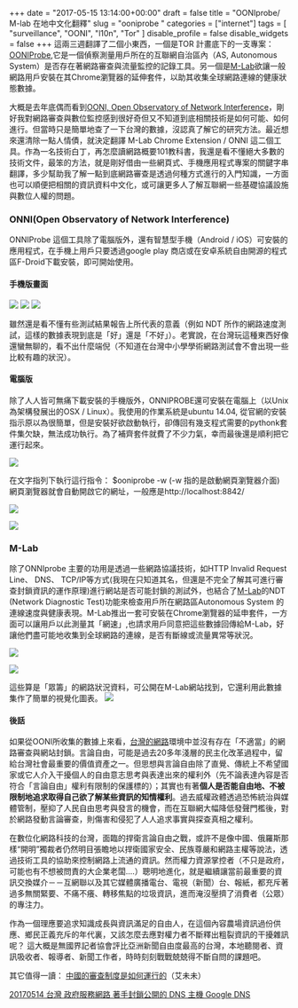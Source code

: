 ﻿+++
date = "2017-05-15 13:14:00+00:00"
draft = false
title = "OONIprobe/ M-lab 在地中文化翻釋"
slug = "ooniprobe "
categories = ["internet"]
tags = [
  "surveillance",
  "OONI",
  "l10n",
  "Tor"
  ]
disable_profile = false
disable_widgets = false
+++
這兩三週翻譯了二個小東西，一個是TOR 計畫底下的一支專案：[OONIProbe](https://ooni.torproject.org/),它是一個偵察測量用戶所在的互聯網自治區內（AS, Autonomous System）是否存在著網路審查與流量監控的記錄工具。另一個是[M-Lab](https://www.measurementlab.net/)欲讓一般網路用戶安裝在其Chrome瀏覽器的延伸套件，以助其收集全球網路連線的健康狀態數據。 

<!--more-->
大概是去年底偶而看到[OONI, Open Observatory of Network Interference](https://ooni.torproject.org/)，剛好我對網路審查與數位監控感到很好奇但又不知道到底相關技術是如何可能、如何進行。但當時只是簡單地查了一下台灣的數據，沒認真了解它的研究方法。最近想來還清除一點人情債，就決定翻譯 M-Lab Chrome Extension / ONNI 這二個工具。作為一名技術白丁，再怎麼讀網路概要101教科書，我還是看不懂絕大多數的技術文件，最笨的方法，就是剛好借由一些網頁式、手機應用程式專案的關鍵字串翻譯，多少幫助我了解一點到底網路審查是透過何種方式進行的入門知識，一方面也可以順便把相關的資訊資料中文化，或可讓更多人了解互聯網一些基礎協議設施與數位人權的問題。 

### ONNI(Open Observatory of Network Interference) 
ONNIProbe 這個工具除了電腦版外，還有智慧型手機（Android / iOS）可安裝的應用程式，在手機上用戶只要透過google play 商店或在安卓系統自由開源的程式區F-Droid下載安裝，即可開始使用。

#### 手機版畫面 

![](https://i.imgur.com/IGeoeJP.png)
![](https://i.imgur.com/wdeFbdY.png)
![](https://i.imgur.com/Oi09xL7.png)

雖然還是看不懂有些測試結果報告上所代表的意義（例如 NDT 所作的網路速度測試，這樣的數據表現到底是「好」還是「不好」）。老實說，在台灣玩這種東西好像還蠻無聊的，看不出什麼端倪（不知道在台灣中小學學術網路測試會不會出現一些比較有趣的狀況）。

#### 電腦版
除了人人皆可無痛下載安裝的手機版外，ONNIPROBE還可安裝在電腦上（以Unix為架構發展出的OSX / Linux）。我使用的作業系統是ubuntu 14.04, 從官網的安裝指示原以為很簡單，但是安裝好欲啟動執行，卻傳回有幾支程式需要的pythonk套件集欠缺，無法成功執行。為了補齊套件就費了不少力氣，幸而最後還是順利把它運行起來。

![](https://i.imgur.com/Ull0m8k.png)

在文字指列下執行這行指令： $ooniprobe -w 
(-w 指的是啟動網頁瀏覽器介面)
網頁瀏覽器就會自動開啟它的網址，一般應是http://localhost:8842/

![](https://i.imgur.com/SfdiQLV.png)

![](https://i.imgur.com/lOJaaou.png)


### M-Lab 
除了ONNIprobe 主要的功用是透過一些網路協議技術，如HTTP Invalid Request Line、 DNS、 TCP/IP等方式(我現在只知道其名，但還是不完全了解其可進行審查封鎖資訊的運作原理)進行網站是否可能封鎖的測試外，也結合了[M-Lab](https://measurementlab.net)的NDT (Network Diagnostic Test)功能來檢查用戶所在網路區Autonomous System 的連線速度與健康表現。M-Lab推出一套可安裝在Chrome瀏覽器的延申套件，一方面可以讓用戶以此測量其「網速」,也請求用戶同意把這些數據回傳給M-Lab，好讓他們盡可能地收集到全球網路的連線，是否有斷線或流量異常等狀況。

![](https://i.imgur.com/DPhmu0P.png)

![](https://i.imgur.com/70W8oQK.png)

這些算是「眾籌」的網路狀況資料，可公開在M-Lab網站找到，它還利用此數據集作了簡單的視覺化圖表。
![](https://i.imgur.com/WaBCOm1.png)


#### 後話

如果從OONI所收集的數據上來看，[台灣的網路](https://explorer.ooni.torproject.org/country/TW)環境中並沒有存在「不適當」的網路審查與網站封鎖。言論自由，可能是過去20多年淺層的民主化改革過程中，留給台灣社會最重要的價值資產之一。但思想與言論自由除了直覺、傳統上不希望國家或它人介入干擾個人的自由意志思考與表達出來的權利外（先不論表達內容是否符合「言論自由」權利有限制的保護標的）；其實也有著**個人是否能自由地、不被限制地追求取得自己欲了解某些資訊的知情權利**。過去威權政體透過恐怖統治與媒體管制，壓抑了人民自由思考與發言的機會，而在互聯網大幅降低發聲門檻後，對於網路發動言論審查，則傷害和侵犯了人人追求事實與探查真相之權利。

在數位化網路科技的台灣，面臨的捍衛言論自由之戰，或許不是像中國、俄羅斯那樣“開明”獨裁者仍然明目張瞻地以捍衛國家安全、民族尊嚴和網路主權等說法，透過技術工具的協助來控制網路上流通的資訊。然而權力資源掌控者（不只是政府，可能也有不想被問責的大企業老闆....）聰明地進化，就是繼續讓當前最重要的資訊交換媒介－－互網聯以及其它媒體廣播電台、電視（新聞）台、報紙，都充斥著過多無關緊要、不痛不癢、轉移焦點的垃圾資訊，進而淹沒壓擠了消費者（公眾）的專注力。

作為一個理應要追求知識成長與資訊滿足的自由人，在這個內容農場資訊過份供應、鄉民正義充斥的年代裏，又該怎麼去應對權力者不斷釋出粗裂資訊的干擾雜訊呢？ 這大概是無國界記者協會評比亞洲新聞自由度最高的台灣，本地聽閱者、資訊吸收者、報導者、新聞工作者，時時刻刻戰戰兢兢得不斷自問的課題吧。

其它值得一讀：
[中國的審查制度是如何運行的](http://www.chinagfw.org/2017/05/blog-post_13.html)（艾未未）

[20170514 台灣 政府服務網路 著手封鎖公開的 DNS 主機 Google DNS](http://www.metamuse.net/2017/05/dns-google-dns.html)
 


